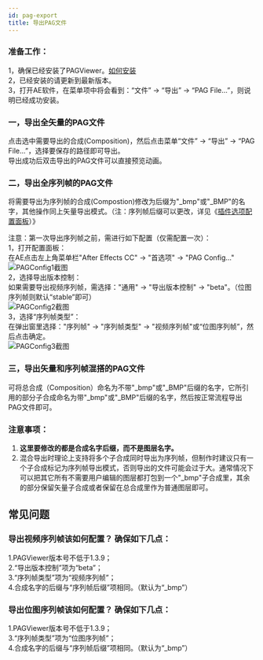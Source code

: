 ```yaml
---
id: pag-export
title: 导出PAG文件
---
```


### 准备工作：
1，确保已经安装了PAGViewer。[如何安装](/docs/install.html)<br/>
2，已经安装的请更新到最新版本。<br/>
3，打开AE软件，在菜单项中将会看到：“文件” -> “导出” -> “PAG File...”，则说明已经成功安装。<br/>

### 一，导出全矢量的PAG文件

点击选中需要导出的合成(Composition)，然后点击菜单“文件” -> “导出” -> “PAG File...”，选择要保存的路径即可导出。<br/>
导出成功后双击导出的PAG文件可以直接预览动画。<br/>


### 二，导出全序列帧的PAG文件

将需要导出为序列帧的合成(Compostion)修改为后缀为"_bmp"或"_BMP"的名字，其他操作同上矢量导出模式。（注：序列帧后缀可以更改，详见《[插件选项配置面板](/docs/plugin-config.html)）》

注意：第一次导出序列帧之前，需进行如下配置（仅需配置一次）：<br/>
1，打开配置面板：<br/>
在AE点击左上角菜单栏"After Effects CC" -> "首选项" -> "PAG Config..."<br/>
![PAGConfig1截图](/img/docs/PAGConfig1.jpg)
<br/>
2，选择导出版本控制：<br/>
如果需要导出视频序列帧，需选择："通用" -> "导出版本控制" -> "beta"。（位图序列帧则默认“stable”即可）<br/>
![PAGConfig2截图](/img/docs/PAGConfig2.jpg)
<br/>
3，选择“序列帧类型”：<br/>
在弹出窗里选择："序列帧" -> "序列帧类型" -> "视频序列帧"或“位图序列帧”，然后点击确定。<br/>
![PAGConfig3截图](/img/docs/plugin_config3.jpg)

### 三，导出矢量和序列帧混搭的PAG文件
可将总合成（Composition）命名为不带"_bmp"或"_BMP"后缀的名字，它所引用的部分子合成命名为带"_bmp"或"_BMP"后缀的名字，然后按正常流程导出PAG文件即可。

### 注意事项：
1. **这里要修改的都是合成名字后缀，而不是图层名字。**
2. 混合导出时理论上支持将多个子合成同时导出为序列帧，但制作时建议只有一个子合成标记为序列帧导出模式，否则导出的文件可能会过于大。通常情况下可以把其它所有不需要用户编辑的图层都打包到一个"_bmp"子合成里，其余的部分保留矢量子合成或者保留在总合成里作为普通图层即可。


## 常见问题

### 导出视频序列帧该如何配置？ 确保如下几点：
1.PAGViewer版本号不低于1.3.9；<br/>
2.“导出版本控制”项为“beta”；<br/>
3.“序列帧类型”项为“视频序列帧”；<br/>
4.合成名字的后缀与“序列帧后缀”项相同。（默认为“_bmp”）<br/>

### 导出位图序列帧该如何配置？ 确保如下几点：
1.PAGViewer版本号不低于1.3.9；<br/>
3.“序列帧类型”项为“位图序列帧”；<br/>
4.合成名字的后缀与“序列帧后缀”项相同。（默认为“_bmp”）<br/>
